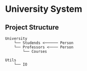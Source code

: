 # University System

## Project Structure

```
University
    └── Studends <────── Person
    └── Professors <──── Person
        └── Courses
               
Utils
    └── IO
```
